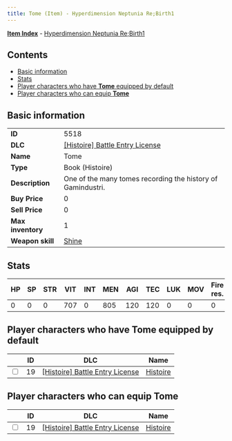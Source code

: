 ```yaml
---
title: Tome (Item) - Hyperdimension Neptunia Re;Birth1
---
```


[**Item Index**](/neptunia/rb1/item/index.html) - [Hyperdimension Neptunia Re;Birth1](/neptunia/rb1)

## Contents

- [Basic information](#basic-information)
- [Stats](#stats)
- [Player characters who have **Tome** equipped by default](#player-characters-who-have-tome-equipped-by-default)
- [Player characters who can equip **Tome**](#player-characters-who-can-equip-tome)

## Basic information

|   |   |
| -- | -- |
| **ID** | 5518 |
| **DLC** | [[Histoire] Battle Entry License](/neptunia/rb1/dlc/9-histoire.html) |
| **Name** | Tome |
| **Type** | Book (Histoire) |
| **Description** | One of the many tomes recording the history of Gamindustri. |
| **Buy Price** | 0 |
| **Sell Price** | 0 |
| **Max inventory** | 1 |
| **Weapon skill** | [Shine](/neptunia/rb1/skill/9-3001-shine.html) |


## Stats

| HP | SP | STR | VIT | INT | MEN | AGI | TEC | LUK | MOV | Fire res. | Ice res. | Wind res. | Lightning res. |
| -- | -- | --- | --- | --- | --- | --- | --- | --- | --- | --------- | -------- | --------- | -------------- |
| 0 | 0 | 0 | 707 | 0 | 805 | 120 | 120 | 0 | 0 | 0 | 0 | 0 | 0 |


## Player characters who have **Tome** equipped by default

|    | ID | DLC | Name |
| -- | -- | --- | ---- |
| <input type="checkbox" id="rb1-player-9-19" class="trackbox" /> | 19 | [[Histoire] Battle Entry License](/neptunia/rb1/dlc/9-histoire.html) | [Histoire](/neptunia/rb1/player/9-19-histoire.html) |


## Player characters who can equip **Tome**

|    | ID | DLC | Name |
| -- | -- | --- | ---- |
| <input type="checkbox" id="rb1-player-9-19" class="trackbox" /> | 19 | [[Histoire] Battle Entry License](/neptunia/rb1/dlc/9-histoire.html) | [Histoire](/neptunia/rb1/player/9-19-histoire.html) |
